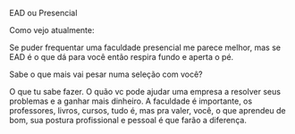 EAD ou Presencial

Como vejo atualmente:

Se puder frequentar uma faculdade presencial me parece melhor, mas se EAD é o que dá para você então respira fundo e aperta o pé. 

Sabe o que mais vai pesar numa seleção com você?

O que tu sabe fazer. O quão vc pode ajudar uma empresa a resolver seus problemas e a ganhar mais dinheiro.
A faculdade é importante, os professores, livros, cursos, tudo é, mas pra valer, você, o que aprendeu de bom, sua postura profissional e pessoal é que farão a diferença.


